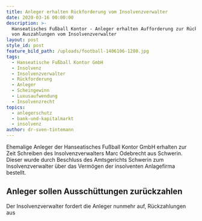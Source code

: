 ```yaml
---
title: Anleger erhalten Rückforderung vom Insolvenzverwalter
date: 2020-03-16 00:00:00
description: >-
  Hanseatisches Fußball Kontor - Anleger erhalten Aufforderung zur Rückzahlung
  von Auszahlungen vom Insolvenzverwalter
layout: post
style_id: post
feature_bild_path: /uploads/football-1406106-1280.jpg
tags:
  - Hanseatische Fußball Kontor GmbH
  - Insolvenz
  - Insolvenzverwalter
  - Rückforderung
  - Anleger
  - Scheingewinn
  - Luxusaufwendung
  - Insolvenzrecht
topics:
  - anlegerschutz
  - bank-und-kapitalmarkt
  - insolvenz
author: dr-sven-tintemann
---
```


Ehemalige Anleger der Hanseatisches Fu&szlig;ball Kontor GmbH erhalten zur Zeit Schreiben des Insolvenzverwalters Marc Odebrecht aus Schwerin. Dieser wurde durch Beschluss des Amtsgerichts Schwerin zum Insolvenzverwalter über das Vermögen der insolventen Anlagefirma bestellt.&nbsp;

## Anleger sollen Ausschüttungen zurückzahlen

Der Insolvenzverwalter fordert die Anleger nunmehr auf, Rückzahlungen aus&nbsp;